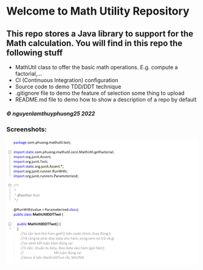 # Welcome to Math Utility Repository

## This repo stores a Java library to support for the Math calculation. You will find in this repo the following stuff

* MathUtil class to offer the basic math operations. E.g. compute a factorial,...
* CI (Continuous Integration) configuration
* Source code to demo TDD/DDT technique
* .gitignore file to demo the feature of selection some thing to upload
* README.md file to demo how to show a description of a repo by default

##### © nguyenlamthuyphuong25 2022

### Screenshots:
![Source code of DDT/TDD using JUnit](https://github.com/nguyenlamthuyphuong25/math-util/blob/main/screenshots/DDT-with-TDD-using-JUnit.png)